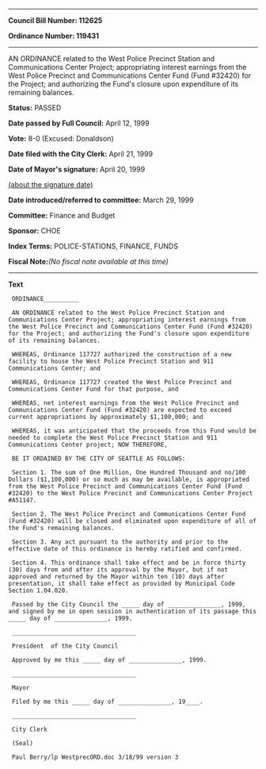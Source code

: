 

********

**Council Bill Number: 112625**
   
**Ordinance Number: 119431**
********

 AN ORDINANCE related to the West Police Precinct Station and Communications Center Project; appropriating interest earnings from the West Police Precinct and Communications Center Fund (Fund #32420) for the Project; and authorizing the Fund's closure upon expenditure of its remaining balances.

**Status:** PASSED
   
**Date passed by Full Council:** April 12, 1999
   
**Vote:** 8-0 (Excused: Donaldson)
   
**Date filed with the City Clerk:** April 21, 1999
   
**Date of Mayor's signature:** April 20, 1999
   
[(about the signature date)](/~public/approvaldate.htm)
   
   
   
**Date introduced/referred to committee:** March 29, 1999
   
**Committee:** Finance and Budget
   
**Sponsor:** CHOE
   
   
**Index Terms:** POLICE-STATIONS, FINANCE, FUNDS

**Fiscal Note:**_(No fiscal note available at this time)_

********

**Text**
   
```
 ORDINANCE__________

 AN ORDINANCE related to the West Police Precinct Station and Communications Center Project; appropriating interest earnings from the West Police Precinct and Communications Center Fund (Fund #32420) for the Project; and authorizing the Fund's closure upon expenditure of its remaining balances.

 WHEREAS, Ordinance 117727 authorized the construction of a new facility to house the West Police Precinct Station and 911 Communications Center; and

 WHEREAS, Ordinance 117727 created the West Police Precinct and Communications Center Fund for that purpose, and

 WHEREAS, net interest earnings from the West Police Precinct and Communications Center Fund (Fund #32420) are expected to exceed current appropriations by approximately $1,100,000; and

 WHEREAS, it was anticipated that the proceeds from this Fund would be needed to complete the West Police Precinct Station and 911 Communications Center project; NOW THEREFORE,

 BE IT ORDAINED BY THE CITY OF SEATTLE AS FOLLOWS:

 Section 1. The sum of One Million, One Hundred Thousand and no/100 Dollars ($1,100,000) or so much as may be available, is appropriated from the West Police Precinct and Communications Center Fund (Fund #32420) to the West Police Precinct and Communications Center Project #A51147.

 Section 2. The West Police Precinct and Communications Center Fund (Fund #32420) will be closed and eliminated upon expenditure of all of the Fund's remaining balances.

 Section 3. Any act pursuant to the authority and prior to the effective date of this ordinance is hereby ratified and confirmed.

 Section 4. This ordinance shall take effect and be in force thirty (30) days from and after its approval by the Mayor, but if not approved and returned by the Mayor within ten (10) days after presentation, it shall take effect as provided by Municipal Code Section 1.04.020.

 Passed by the City Council the _____ day of _______________, 1999, and signed by me in open session in authentication of its passage this _____ day of _______________, 1999.

 ___________________________________

 President  of the City Council

 Approved by me this _____ day of _______________, 1999.

 ___________________________________

 Mayor

 Filed by me this _____ day of _______________, 19____.

 ___________________________________

 City Clerk

 (Seal)

 Paul Berry/lp WestprecORD.doc 3/18/99 version 3

```
